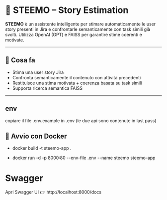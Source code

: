 # 🚀 STEEMO – Story Estimation

**STEEMO** è un assistente intelligente per stimare automaticamente le user story presenti in Jira e confrontarle semanticamente con task simili già svolti. Utilizza OpenAI (GPT) e FAISS per garantire stime coerenti e motivate.


---

## 🎯 Cosa fa

- Stima una user story Jira
- Confronta semanticamente il contenuto con attività precedenti
- Restituisce una stima motivata + coerenza basata su task simili
- Supporta ricerca semantica FAISS

---
## env
copiare il file .env.example in .env (le due api sono contenute in last pass)

## 🐳 Avvio con Docker 
- docker build -t steemo-app .

- docker run -d -p 8000:80 --env-file .env --name steemo steemo-app

# Swagger 
Apri Swagger UI 👉 http://localhost:8000/docs

